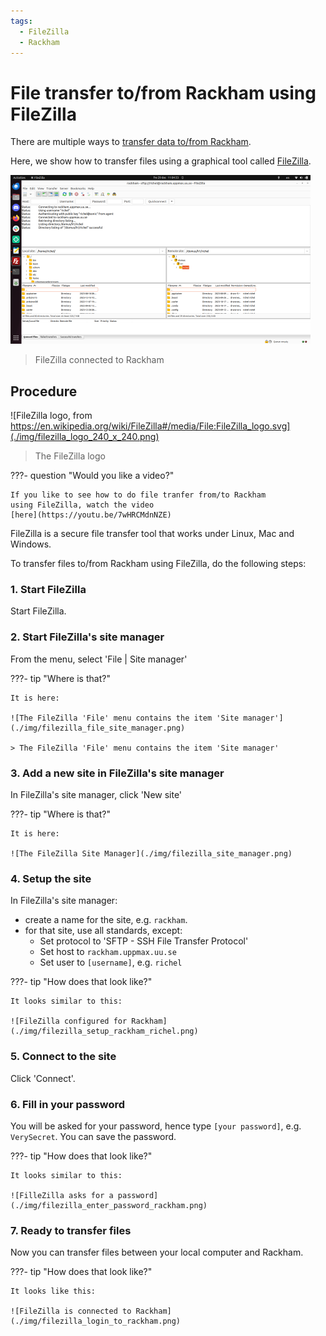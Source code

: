 ```yaml
---
tags:
  - FileZilla
  - Rackham
---
```


# File transfer to/from Rackham using FileZilla

There are multiple ways to [transfer data to/from Rackham](../cluster_guides/transfer_rackham.md).

Here, we show how to transfer files using a graphical tool called [FileZilla](filezilla.md).

![FileZilla connected to Rackham](./img/filezilla_login_to_rackham_480_x_270.png)

> FileZilla connected to Rackham

## Procedure

![FileZilla logo, from https://en.wikipedia.org/wiki/FileZilla#/media/File:FileZilla_logo.svg](./img/filezilla_logo_240_x_240.png)

> The FileZilla logo

???- question "Would you like a video?"

    If you like to see how to do file tranfer from/to Rackham
    using FileZilla, watch the video
    [here](https://youtu.be/7wHRCMdnNZE)

FileZilla is a secure file transfer tool that works under Linux, Mac and Windows.

To transfer files to/from Rackham using FileZilla, do
the following steps:

### 1. Start FileZilla

Start FileZilla.

### 2. Start FileZilla's site manager

From the menu, select 'File | Site manager'

???- tip "Where is that?"

    It is here:

    ![The FileZilla 'File' menu contains the item 'Site manager'](./img/filezilla_file_site_manager.png)

    > The FileZilla 'File' menu contains the item 'Site manager'

### 3. Add a new site in FileZilla's site manager

In FileZilla's site manager, click 'New site'

???- tip "Where is that?"

    It is here:

    ![The FileZilla Site Manager](./img/filezilla_site_manager.png)

### 4. Setup the site

In FileZilla's site manager:

- create a name for the site, e.g. `rackham`.
- for that site, use all standards, except:
    - Set protocol to 'SFTP - SSH File Transfer Protocol'
    - Set host to `rackham.uppmax.uu.se`
    - Set user to `[username]`, e.g. `richel`

???- tip "How does that look like?"

    It looks similar to this:

    ![FileZilla configured for Rackham](./img/filezilla_setup_rackham_richel.png)

### 5. Connect to the site

Click 'Connect'.

### 6. Fill in your password

You will be asked for your password, hence
type `[your password]`, e.g. `VerySecret`.
You can save the password.

???- tip "How does that look like?"

    It looks similar to this:

    ![FilleZilla asks for a password](./img/filezilla_enter_password_rackham.png)

### 7. Ready to transfer files

Now you can transfer files between your local computer and Rackham.

???- tip "How does that look like?"

    It looks like this:

    ![FileZilla is connected to Rackham](./img/filezilla_login_to_rackham.png)
